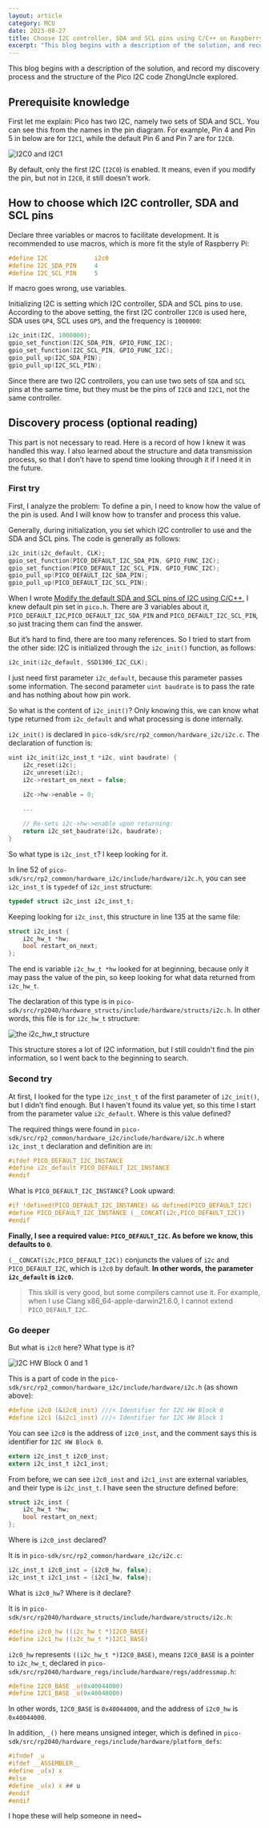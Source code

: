 ```yaml
---
layout: article
category: MCU
date: 2023-08-27
title: Choose I2C controller, SDA and SCL pins using C/C++ on Raspberry Pi Pico
excerpt: "This blog begins with a description of the solution, and record my discovery process and the structure of the Pico I2C code ZhongUncle explored."
---
```

This blog begins with a description of the solution, and record my discovery process and the structure of the Pico I2C code ZhongUncle explored.

## Prerequisite knowledge
First let me explain: Pico has two I2C, namely two sets of SDA and SCL. You can see this from the names in the pin diagram. For example, Pin 4 and Pin 5 in below are for `I2C1`, while the default Pin 6 and Pin 7 are for `I2C0`.

![I2C0 and I2C1](/assets/images/f030ec6f15e74342a19b19899c3880cb.png)

By default, only the first I2C (`I2C0`) is enabled. It means, even if you modify the pin, but not in `I2C0`, it still doesn't work.

## How to choose which I2C controller, SDA and SCL pins
Declare three variables or macros to facilitate development. It is recommended to use macros, which is more fit the style of Raspberry Pi:

```c
#define I2C				i2c0
#define I2C_SDA_PIN 	4
#define I2C_SCL_PIN 	5
```

If macro goes wrong, use variables.

Initializing I2C is setting which I2C controller, SDA and SCL pins to use. According to the above setting, the first I2C controller `I2C0` is used here, SDA uses `GP4`, SCL uses `GP5`, and the frequency is `1000000`:

```c
i2c_init(I2C, 1000000);
gpio_set_function(I2C_SDA_PIN, GPIO_FUNC_I2C);
gpio_set_function(I2C_SCL_PIN, GPIO_FUNC_I2C);
gpio_pull_up(I2C_SDA_PIN);
gpio_pull_up(I2C_SCL_PIN);
```

Since there are two I2C controllers, you can use two sets of `SDA` and `SCL` pins at the same time, but they must be the pins of `I2C0` and `I2C1`, not the same controller.


## Discovery process (optional reading)
This part is not necessary to read. Here is a record of how I knew it was handled this way. I also learned about the structure and data transmission process, so that I don’t have to spend time looking through it if I need it in the future.

### First try
First, I analyze the problem: To define a pin, I need to know how the value of the pin is used. And I will know how to transfer and process this value.

Generally, during initialization, you set which I2C controller to use and the SDA and SCL pins. The code is generally as follows:

```c
i2c_init(i2c_default, CLK);
gpio_set_function(PICO_DEFAULT_I2C_SDA_PIN, GPIO_FUNC_I2C);
gpio_set_function(PICO_DEFAULT_I2C_SCL_PIN, GPIO_FUNC_I2C);
gpio_pull_up(PICO_DEFAULT_I2C_SDA_PIN);
gpio_pull_up(PICO_DEFAULT_I2C_SCL_PIN);
```

When I wrote [Modify the default SDA and SCL pins of I2C using C/C++](/blogs/6a9f2929e74ab84354bed126ebd135b3.html), I knew default pin set in `pico.h`. There are 3 variables about it, `PICO_DEFAULT_I2C`,`PICO_DEFAULT_I2C_SDA_PIN` and `PICO_DEFAULT_I2C_SCL_PIN`, so just tracing them can find the answer.

But it’s hard to find, there are too many references. So I tried to start from the other side: I2C is initialized through the `i2c_init()` function, as follows:

```c
i2c_init(i2c_default, SSD1306_I2C_CLK);
```

I just need first parameter `i2c_default`, because this parameter passes some information. The second parameter `uint baudrate` is to pass the rate and has nothing about how pin work.

So what is the content of `i2c_init()`? Only knowing this, we can know what type returned from `i2c_default` and what processing is done internally.

`i2c_init()` is declared in `pico-sdk/src/rp2_common/hardware_i2c/i2c.c`. The declaration of function is:

```c
uint i2c_init(i2c_inst_t *i2c, uint baudrate) {
    i2c_reset(i2c);
    i2c_unreset(i2c);
    i2c->restart_on_next = false;

    i2c->hw->enable = 0;

    ...
    
    // Re-sets i2c->hw->enable upon returning:
    return i2c_set_baudrate(i2c, baudrate);
}
```

So what type is `i2c_inst_t`? I keep looking for it.

In line 52 of `pico-sdk/src/rp2_common/hardware_i2c/include/hardware/i2c.h`, you can see `i2c_inst_t` is `typedef` of `i2c_inst` structure:

```c
typedef struct i2c_inst i2c_inst_t;
```

Keeping looking for `i2c_inst`, this structure in line 135 at the same file:

```c
struct i2c_inst {
    i2c_hw_t *hw;
    bool restart_on_next;
};
```

The end is variable `i2c_hw_t *hw` looked for at beginning, because only it may pass the value of the pin, so keep looking for what data returned from `i2c_hw_t`.

The declaration of this type is in `pico-sdk/src/rp2040/hardware_structs/include/hardware/structs/i2c.h`. In other words, this file is for `i2c_hw_t` structure:

<img alt="the i2c_hw_t structure" src="/assets/images/6d2df1885bf24e2e9a24435866ea1db9.png" style="box-shadow: 0px 0px 0px 0px">

This structure stores a lot of I2C information, but I still couldn't find the pin information, so I went back to the beginning to search.

### Second try
At first, I looked for the type `i2c_inst_t` of the first parameter of `i2c_init()`, but I didn’t find enough. But I haven't found its value yet, so this time I start from the parameter value `i2c_default`. Where is this value defined?

The required things were found in `pico-sdk/src/rp2_common/hardware_i2c/include/hardware/i2c.h` where `i2c_inst_t` declaration and definition are in:

```c
#ifdef PICO_DEFAULT_I2C_INSTANCE
#define i2c_default PICO_DEFAULT_I2C_INSTANCE
#endif
```

What is `PICO_DEFAULT_I2C_INSTANCE`? Look upward:

```c
#if !defined(PICO_DEFAULT_I2C_INSTANCE) && defined(PICO_DEFAULT_I2C)
#define PICO_DEFAULT_I2C_INSTANCE (__CONCAT(i2c,PICO_DEFAULT_I2C))
#endif
```

**Finally, I see a required value: `PICO_DEFAULT_I2C`. As before we know, this defaults to `0`**.

`(__CONCAT(i2c,PICO_DEFAULT_I2C))` conjuncts the values ​​of `i2c` and `PICO_DEFAULT_I2C`, which is `i2c0` by default. **In other words, the parameter `i2c_default` is `i2c0`.**

> This skill is very good, but some compilers cannot use it. For example, when I use Clang x86_64-apple-darwin21.6.0, I cannot extend `PICO_DEFAULT_I2C`.

### Go deeper
But what is `i2c0` here? What type is it?

![I2C HW Block 0 and 1](/assets/images/fbeafbb40618450db9d44f5568af61b9.png)

This is a part of code in the `pico-sdk/src/rp2_common/hardware_i2c/include/hardware/i2c.h` (as shown above):

```c
#define i2c0 (&i2c0_inst) ///< Identifier for I2C HW Block 0
#define i2c1 (&i2c1_inst) ///< Identifier for I2C HW Block 1
```

You can see `i2c0` is the address of `i2c0_inst`, and the comment says this is identifier for `I2C HW Block 0`.

```c
extern i2c_inst_t i2c0_inst;
extern i2c_inst_t i2c1_inst;
```

From before, we can see `i2c0_inst` and `i2c1_inst` are external variables, and their type is `i2c_inst_t`. I have seen the structure defined before:

```c
struct i2c_inst {
    i2c_hw_t *hw;
    bool restart_on_next;
};
```

Where is `i2c0_inst` declared?

It is in `pico-sdk/src/rp2_common/hardware_i2c/i2c.c`:

```c
i2c_inst_t i2c0_inst = {i2c0_hw, false};
i2c_inst_t i2c1_inst = {i2c1_hw, false};
```

What is `i2c0_hw`? Where is it declare?

It is in `pico-sdk/src/rp2040/hardware_structs/include/hardware/structs/i2c.h`:

```c
#define i2c0_hw ((i2c_hw_t *)I2C0_BASE)
#define i2c1_hw ((i2c_hw_t *)I2C1_BASE)
```

`i2c0_hw` represents `((i2c_hw_t *)I2C0_BASE)`, means `I2C0_BASE` is a pointer to `i2c_hw_t`, declared in `pico-sdk/src/rp2040/hardware_regs/include/hardware/regs/addressmap.h`:

```c
#define I2C0_BASE _u(0x40044000)
#define I2C1_BASE _u(0x40048000)
```

In other words, `I2C0_BASE` is `0x40044000`, and the address of `i2c0_hw` is `0x40044000`.

In addition, `_()` here means unsigned integer, which is defined in `pico-sdk/src/rp2040/hardware_regs/include/hardware/platform_defs`:

```c
#ifndef _u
#ifdef __ASSEMBLER__
#define _u(x) x
#else
#define _u(x) x ## u
#endif
#endif
```

I hope these will help someone in need~